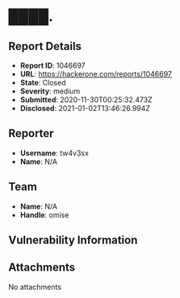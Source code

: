 # ████.

## Report Details
- **Report ID**: 1046697
- **URL**: https://hackerone.com/reports/1046697
- **State**: Closed
- **Severity**: medium
- **Submitted**: 2020-11-30T00:25:32.473Z
- **Disclosed**: 2021-01-02T13:46:26.994Z

## Reporter
- **Username**: tw4v3sx
- **Name**: N/A

## Team
- **Name**: N/A
- **Handle**: omise

## Vulnerability Information


## Attachments
No attachments
